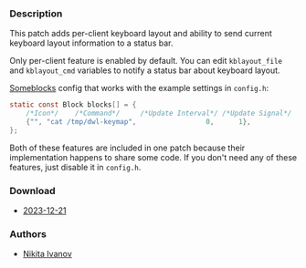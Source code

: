 ### Description
This patch adds per-client keyboard layout and ability to send current
keyboard layout information to a status bar.

Only per-client feature is enabled by default. You can edit
`kblayout_file` and `kblayout_cmd` variables to notify a status bar
about keyboard layout.

[Someblocks](https://sr.ht/~raphi/someblocks) config that works
with the example settings in `config.h`:

```c
static const Block blocks[] = {
	/*Icon*/	/*Command*/		/*Update Interval*/	/*Update Signal*/
	{"", "cat /tmp/dwl-keymap",					0,		1},
};
```

Both of these features are included in one patch because their
implementation happens to share some code. If you don't need
any of these features, just disable it in `config.h`.

### Download
- [2023-12-21](https://github.com/djpohly/dwl/compare/main...NikitaIvanovV:kblayout.patch)

### Authors
- [Nikita Ivanov](https://github.com/NikitaIvanovV)
